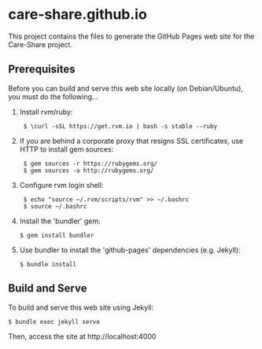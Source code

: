 # care-share.github.io

This project contains the files to generate the GitHub Pages web site for the Care-Share project.

## Prerequisites

Before you can build and serve this web site locally (on Debian/Ubuntu), you must do the following...

1. Install rvm/ruby:

        $ \curl -sSL https://get.rvm.io | bash -s stable --ruby

2. If you are behind a corporate proxy that resigns SSL certificates, use HTTP to install gem sources:

        $ gem sources -r https://rubygems.org/
        $ gem sources -a http://rubygems.org/

3. Configure rvm login shell:

        $ echo "source ~/.rvm/scripts/rvm" >> ~/.bashrc
        $ source ~/.bashrc

4. Install the 'bundler' gem:

       $ gem install bundler

5. Use bundler to install the 'github-pages' dependencies (e.g. Jekyll):

       $ bundle install

## Build and Serve

To build and serve this web site using Jekyll:

    $ bundle exec jekyll serve

Then, access the site at http://localhost:4000

